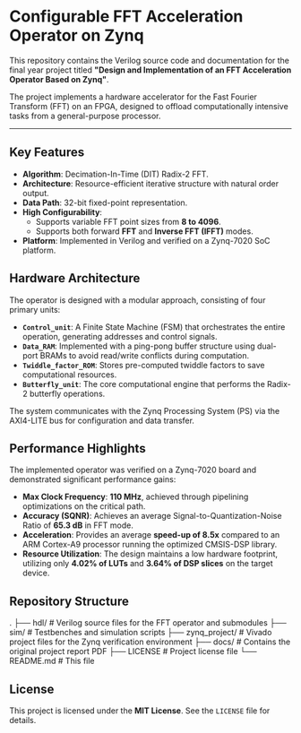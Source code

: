 # Configurable FFT Acceleration Operator on Zynq

This repository contains the Verilog source code and documentation for the final year project titled **"Design and Implementation of an FFT Acceleration Operator Based on Zynq"**.

The project implements a hardware accelerator for the Fast Fourier Transform (FFT) on an FPGA, designed to offload computationally intensive tasks from a general-purpose processor.

---

## Key Features

- **Algorithm**: Decimation-In-Time (DIT) Radix-2 FFT.
- **Architecture**: Resource-efficient iterative structure with natural order output.
- **Data Path**: 32-bit fixed-point representation.
- **High Configurability**:
    - Supports variable FFT point sizes from **8 to 4096**.
    - Supports both forward **FFT** and **Inverse FFT (IFFT)** modes.
- **Platform**: Implemented in Verilog and verified on a Zynq-7020 SoC platform.

## Hardware Architecture

The operator is designed with a modular approach, consisting of four primary units:
- **`Control_unit`**: A Finite State Machine (FSM) that orchestrates the entire operation, generating addresses and control signals.
- **`Data_RAM`**: Implemented with a ping-pong buffer structure using dual-port BRAMs to avoid read/write conflicts during computation.
- **`Twiddle_factor_ROM`**: Stores pre-computed twiddle factors to save computational resources.
- **`Butterfly_unit`**: The core computational engine that performs the Radix-2 butterfly operations.

The system communicates with the Zynq Processing System (PS) via the AXI4-LITE bus for configuration and data transfer.

## Performance Highlights

The implemented operator was verified on a Zynq-7020 board and demonstrated significant performance gains:

- **Max Clock Frequency**: **110 MHz**, achieved through pipelining optimizations on the critical path.
- **Accuracy (SQNR)**: Achieves an average Signal-to-Quantization-Noise Ratio of **65.3 dB** in FFT mode.
- **Acceleration**: Provides an average **speed-up of 8.5x** compared to an ARM Cortex-A9 processor running the optimized CMSIS-DSP library.
- **Resource Utilization**: The design maintains a low hardware footprint, utilizing only **4.02% of LUTs** and **3.64% of DSP slices** on the target device.

## Repository Structure
.
├── hdl/                  # Verilog source files for the FFT operator and submodules
├── sim/                  # Testbenches and simulation scripts
├── zynq_project/         # Vivado project files for the Zynq verification environment
├── docs/                 # Contains the original project report PDF
├── LICENSE               # Project license file
└── README.md             # This file

## License

This project is licensed under the **MIT License**. See the `LICENSE` file for details.
